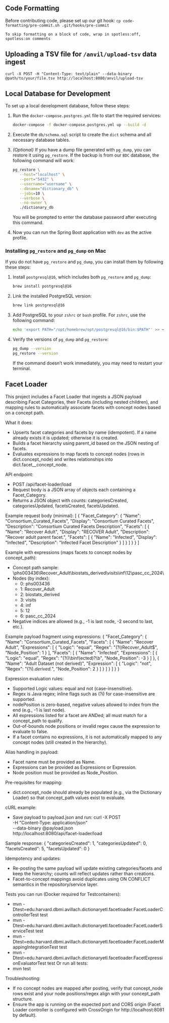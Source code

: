 ## Code Formatting
Before contributing code, please set up our git hook: `cp code-formatting/pre-commit.sh .git/hooks/pre-commit`

    To skip formatting on a block of code, wrap in spotless:off, spotless:on comments

## Uploading a TSV file for `/anvil/upload-tsv` data ingest
```aiignore
curl -X POST -H "Content-Type: text/plain" --data-binary @path/to/your/file.tsv http://localhost:8080/anvil/upload-tsv
```

## Local Database for Development

To set up a local development database, follow these steps:

1. Run the `docker-compose.postgres.yml` file to start the required services:
   ```bash
   docker-compose -f docker-compose.postgres.yml up --build -d
   ```

2. Execute the `db/schema.sql` script to create the `dict` schema and all necessary database tables.

3. *(Optional)* If you have a dump file generated with `pg_dump`, you can restore it using `pg_restore`. If the backup is from our `BDC` database, the following command will work:
   ```bash
   pg_restore \
      --host="localhost" \
      --port="5432" \
      --username="username" \
      --dbname="dictionary_db" \
      --jobs=10 \
      --verbose \
      --no-owner \
      ./dictionary_db
   ```
   You will be prompted to enter the database password after executing this command.

4. Now you can run the Spring Boot application with `dev` as the active profile.

### Installing `pg_restore` and `pg_dump` on Mac

If you do not have `pg_restore` and `pg_dump`, you can install them by following these steps:

1. Install `postgresql@16`, which includes both `pg_restore` and `pg_dump`:
   ```bash
   brew install postgresql@16
   ```

2. Link the installed PostgreSQL version:
   ```bash
   brew link postgresql@16
   ```

3. Add PostgreSQL to your `zshrc` or `bash` profile. For `zshrc`, use the following command:
   ```bash
   echo 'export PATH="/opt/homebrew/opt/postgresql@16/bin:$PATH"' >> ~/.zshrc
   ```

4. Verify the versions of `pg_dump` and `pg_restore`:
   ```bash
   pg_dump --version
   pg_restore --version
   ```

   If the command doesn’t work immediately, you may need to restart your terminal.


## Facet Loader

This project includes a Facet Loader that ingests a JSON payload describing Facet Categories, their Facets (including nested children), and mapping rules to automatically associate facets with concept nodes based on a concept path.

What it does:
- Upserts facet categories and facets by name (idempotent). If a name already exists it is updated; otherwise it is created.
- Builds a facet hierarchy using parent_id based on the JSON nesting of facets.
- Evaluates expressions to map facets to concept nodes (rows in dict.concept_node) and writes relationships into dict.facet__concept_node.

API endpoint:
- POST /api/facet-loader/load
- Request body is a JSON array of objects each containing a Facet_Category.
- Returns a JSON object with counts: categoriesCreated, categoriesUpdated, facetsCreated, facetsUpdated.

Example request body (minimal):
[
  {
    "Facet_Category": {
      "Name": "Consortium_Curated_Facets",
      "Display": "Consortium Curated Facets",
      "Description": "Consortium Curated Facets Description",
      "Facets": [
        {
          "Name": "Recover Adult",
          "Display": "RECOVER Adult",
          "Description": "Recover adult parent facet.",
          "Facets": [
            {
              "Name": "Infected",
              "Display": "Infected",
              "Description": "Infected Facet Description"
            }
          ]
        }
      ]
    }
  }
]

Example with expressions (maps facets to concept nodes by concept_path):
- Concept path sample: \\phs003436\\Recover_Adult\\biostats_derived\\visits\\inf\\12\\pasc_cc_2024\\
- Nodes (by index):
  - 0: phs003436
  - 1: Recover_Adult
  - 2: biostats_derived
  - 3: visits
  - 4: inf
  - 5: 12
  - 6: pasc_cc_2024
- Negative indices are allowed (e.g., -1 is last node, -2 second to last, etc.).

Example payload fragment using expressions:
{
  "Facet_Category": {
    "Name": "Consortium_Curated_Facets",
    "Facets": [
      {
        "Name": "Recover Adult",
        "Expressions": [
          { "Logic": "equal", "Regex": "(?i)Recover_Adult$", "Node_Position": 1 }
        ],
        "Facets": [
          {
            "Name": "Infected",
            "Expressions": [
              { "Logic": "equal", "Regex": "(?i)\\binf(ected)?\\b", "Node_Position": -3 }
            ]
          },
          {
            "Name": "Adult Dataset (not derived)",
            "Expression": [
              { "Logic": "not", "Regex": "(?i).*derived.*", "Node_Position": 2 }
            ]
          }
        ]
      }
    ]
  }
}

Expression evaluation rules:
- Supported Logic values: equal and not (case-insensitive).
- Regex is Java regex; inline flags such as (?i) for case-insensitive are supported.
- nodePosition is zero-based, negative values allowed to index from the end (e.g., -1 is last node).
- All expressions listed for a facet are ANDed; all must match for a concept_path to qualify.
- Out-of-bounds node positions or invalid regex cause the expression to evaluate to false.
- If a facet contains no expressions, it is not automatically mapped to any concept nodes (still created in the hierarchy).

Alias handling in payload:
- Facet name must be provided as Name.
- Expressions can be provided as Expressions or Expression.
- Node position must be provided as Node_Position.

Pre-requisites for mapping:
- dict.concept_node should already be populated (e.g., via the Dictionary Loader) so that concept_path values exist to evaluate.

cURL example:
- Save payload to payload.json and run:
  curl -X POST \
       -H "Content-Type: application/json" \
       --data-binary @payload.json \
       http://localhost:8080/api/facet-loader/load

Sample response:
{
  "categoriesCreated": 1,
  "categoriesUpdated": 0,
  "facetsCreated": 5,
  "facetsUpdated": 0
}

Idempotency and updates:
- Re-posting the same payload will update existing categories/facets and keep the hierarchy; counts will reflect updates rather than creations.
- Facet-to-concept mappings avoid duplicates using ON CONFLICT semantics in the repository/service layer.

Tests you can run (Docker required for Testcontainers):
- mvn -Dtest=edu.harvard.dbmi.avillach.dictionaryetl.facetloader.FacetLoaderControllerTest test
- mvn -Dtest=edu.harvard.dbmi.avillach.dictionaryetl.facetloader.FacetLoaderServiceTest test
- mvn -Dtest=edu.harvard.dbmi.avillach.dictionaryetl.facetloader.FacetLoaderMappingIntegrationTest test
- mvn -Dtest=edu.harvard.dbmi.avillach.dictionaryetl.facetloader.FacetExpressionEvaluatorTest test
Or run all tests:
- mvn test

Troubleshooting:
- If no concept nodes are mapped after posting, verify that concept_node rows exist and your node positions/regex align with your concept_path structure.
- Ensure the app is running on the expected port and CORS origin (Facet Loader controller is configured with CrossOrigin for http://localhost:8081 by default).
